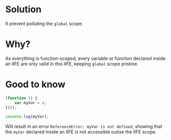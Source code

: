 # Solution
It prevent polluting the `global` scope.

# Why?
As everything is function-scoped, every variable or function declared inside an IIFE are only valid in this IIFE, keeping `global` scope pristine.

# Good to know
```javascript
(function () {
	var myVar = 4;
}());

console.log(myVar);
```

Will result in an error `ReferenceError: myVar is not defined`, showing that the `myVar` declared inside an IIFE is not accessible outise the IIFE scope.